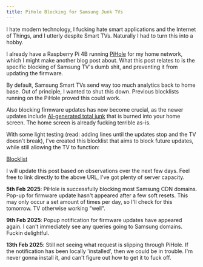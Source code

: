 ```yaml
---
title: PiHole Blocking for Samsung Junk TVs
---
```


<div>
    <p>
        I hate modern technology, I fucking hate smart applications and the Internet of Things, and I utterly despite Smart TVs. Naturally I had to turn this into a hobby.
    </p>
    <p>
        I already have a Raspberry Pi 4B running <a href="https://pi-hole.net/">PiHole</a> for my home network, which I might make another blog post about. What this post relates to is the specific blocking of Samsung TV's dumb shit, and preventing it from updating the firmware.
    </p>
    <p>
        By default, Samsung Smart TVs send way too much analytics back to home base. Out of principle, I wanted to shut this down. Previous blocklists running on the PiHole proved this could work. 
    </p>
    <p>
        Also blocking firmware updates has now become crucial, as the newer updates include <a href="https://www.cnet.com/tech/home-entertainment/samsungs-2025-tvs-get-all-the-ai-extras-nobody-asked-for/">AI-generated total junk</a> that is burned into your home screen. The home screen is already fucking terrible as-is.
    </p>
    <p>
        With some light testing (read: adding lines until the updates stop and the TV doesn't break), I've created this blocklist that aims to block future updates, while still allowing the TV to function:
    </p>
    <p>
    <a href="https://sandyspalace.ie/assets/files/samsung_pihole.txt">Blocklist</a>
    </p>
    <p>
        I will update this post based on observations over the next few days. Feel free to link directly to the above URL, I've got plenty of server capacity.
    </p>
    <p>
        <b>5th Feb 2025</b>: PiHole is successfully blocking most Samsung CDN domains. Pop-up for firmware update hasn't appeared after a few soft resets. This may only occur a set amount of times per day, so I'll check for this tomorrow. TV otherwise working "well".
    </p>
    <p>
        <b>9th Feb 2025</b>: Popup notification for firmware updates have appeared again. I can't immediately see any queries going to Samsung domains. Fuckin delightful.
    </p>
    <p>
        <b>13th Feb 2025</b>: Still not seeing what request is slipping through PiHole. If the notification has been locally 'installed', then we could be in trouble. I'm never gonna install it, and can't figure out how to get it to fuck off.
    </p>
</div>